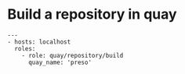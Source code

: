 # Build a repository in quay

```
---
- hosts: localhost
  roles:
    - role: quay/repository/build
      quay_name: 'preso'
```
